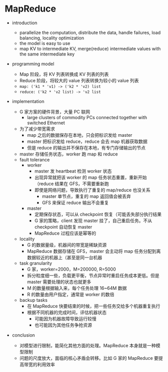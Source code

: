 # MapReduce

- introduction
    - parallelize the computation, distribute the data, handle failures, load balancing, locality optimization
    - the model is easy to use
    - map KV to intermediate KV, merge(reduce) intermediate values with the same intermediate key

- programming model
    - Map 阶段，将 KV 列表转换成 KV 列表的列表
    - Reduce 阶段，将较大的 value 列表转换为较小的 value 列表
    - `map: ('k1 * 'v1) -> ('k2 * 'v2) list`
    - `reduce: ('k2 * 'v2 list) -> 'v2 list`

- implementation
    - G 家方案的硬件背景，大量 PC 联网
        - large clusters of commodity PCs connected together with switched Ethernet
    - 为了减少带宽需求
        - map 之后的数据保存在本地，只会把标识发给 master
        - master 把标识发给 reduce，reduce 会去 map 机器获取数据
        - 但是 reduce 的输出并不保存在本地，有专门存储输出的节点
    - master 存储任务状态，worker 跑 map 和 reduce
    - fault tolerance
        - worker
            - master 发 heartbeat 检测 worker 状态
            - 出现异常就把该 worker 的 map 任务状态重置，重新开始（reduce 结果在 GFS，不需要重新跑
            - 即使是网络问题，导致执行了重复的 map/reduce 也没关系
                - master 单节点，重复的 map 返回值会被丢弃
                - GFS 来保证 reduce 输出不会重复
        - master
            - 定期保存状态，可以从 checkpoint 恢复（可能丢失部分执行结果
            - G 家的策略，client 发现 master 挂了，自己重启任务。不从 checkpoint 自动恢复 master
            - MapReduce 过程应该是幂等的
    - locality
        - G 的数据量级，机器间的带宽是稀缺资源
        - MapReduce 数据存储在 GFS，master 会主动将 map 任务分配到离数据较近的机器上（甚至是同一台机器
    - task granularity
        - G 家，worker=2000，M=200000, R=5000
        - 拆分粒度细一些，负载更平衡，节点异常时重启任务成本更低。但是 master 需要处理的状态也就更多
        - M 的数量根据输入来，每个任务处理 16~64M 数据
        - R 的数量由用户指定，通常是 worker 的数倍
    - backup tasks
        - 在 MapReduce 快要结束的时候，把一些任务交给多个机器重复执行
        - 根据不同机器的完成时间，评估机器状态
            - 可能因为机器故障导致运行较慢
            - 也可能因为其他任务争抢资源

- conclusion
    - 对模型进行限制，能简化其他方面的处理。MapReduce 本身就是一种模型限制
    - 问题的尺度放大，面临的核心矛盾会转移。比如 G 家的 MapReduce 要提高带宽的利用效率
